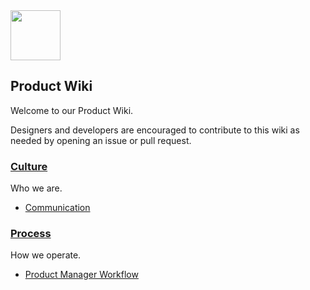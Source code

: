 <img src="https://s3.amazonaws.com/attn-assets/email-signature/logo.png" style="width: 80px">

## Product Wiki

Welcome to our Product Wiki. 

Designers and developers are encouraged to contribute to this wiki as needed by opening
an issue or pull request.

### [Culture](https://github.com/mkelleher921/docs-product/tree/master/01-Culture)

Who we are.

- [Communication](https://github.com/mkelleher921/docs-product/blob/master/01-Culture/Communication.md)


### [Process]()

How we operate.

- [Product Manager Workflow](https://github.com/mkelleher921/docs-product/blob/master/02-Playbook/Process.md)


